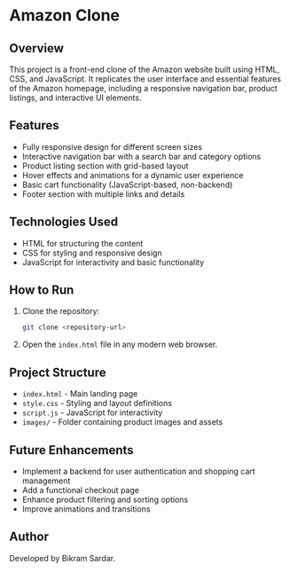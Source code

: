 # Amazon Clone

## Overview
This project is a front-end clone of the Amazon website built using HTML, CSS, and JavaScript. It replicates the user interface and essential features of the Amazon homepage, including a responsive navigation bar, product listings, and interactive UI elements.

## Features
- Fully responsive design for different screen sizes
- Interactive navigation bar with a search bar and category options
- Product listing section with grid-based layout
- Hover effects and animations for a dynamic user experience
- Basic cart functionality (JavaScript-based, non-backend)
- Footer section with multiple links and details

## Technologies Used
- HTML for structuring the content
- CSS for styling and responsive design
- JavaScript for interactivity and basic functionality

## How to Run
1. Clone the repository:
   ```sh
   git clone <repository-url>
   ```
2. Open the `index.html` file in any modern web browser.

## Project Structure
- `index.html` - Main landing page
- `style.css` - Styling and layout definitions
- `script.js` - JavaScript for interactivity
- `images/` - Folder containing product images and assets

## Future Enhancements
- Implement a backend for user authentication and shopping cart management
- Add a functional checkout page
- Enhance product filtering and sorting options
- Improve animations and transitions

## Author
Developed by Bikram Sardar.

